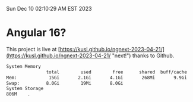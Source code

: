 Sun Dec 10 02:10:29 AM EST 2023

# Angular 16?


This project is live at [https://kusl.github.io/ngnext-2023-04-21/](https://kusl.github.io/ngnext-2023-04-21/ "next!") thanks to Github.

```bash
System Memory
               total        used        free      shared  buff/cache   available
Mem:            15Gi       2.1Gi       4.1Gi       268Mi       9.9Gi        13Gi
Swap:          8.0Gi        19Mi       8.0Gi
System Storage
806M	.
```
